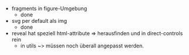 
- fragments in figure-Umgebung
  - done
- svg per default als img
  - done
- reveal hat speziell html-attribute => herausfinden und in direct-controls rein
  - in utils ~> müssen noch überall angepasst werden.
